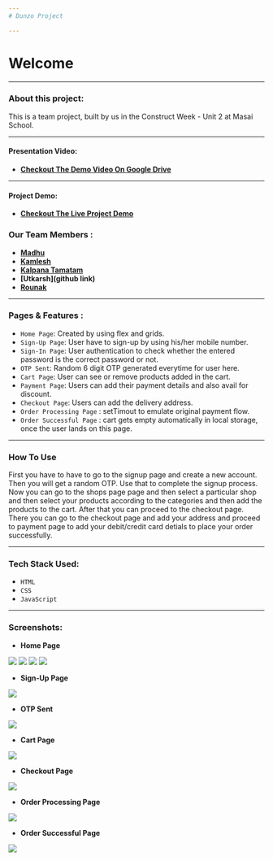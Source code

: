 ```yaml
---
# Dunzo Project

---
```

# Welcome 

---
### About this project:

   This is a team project, built by us in the Construct Week - Unit 2 at Masai School.

---

#### Presentation Video: 
- **[Checkout The Demo Video On Google Drive](link)**

---

#### Project Demo: 
- **[Checkout The Live Project Demo](https://www.dunzo.com/mumbai)**

### Our Team Members :

- **[Madhu](madhuvenkat6)**
- **[Kamlesh](Kamleshfw11179)**
- **[Kalpana Tamatam](https://github.com/kalpana123-1)**
- **[Utkarsh](github link)**
- **[Rounak](Rounak1234567)**

---

### Pages & Features :

- `Home Page`: Created by using flex and grids.
- `Sign-Up Page`: User have to sign-up by using his/her mobile number.
- `Sign-In Page`: User authentication to check whether the entered password is the correct password or not.
- `OTP Sent`: Random 6 digit OTP generated everytime for user here.
- `Cart Page`: User can see or remove products added in the cart.
- `Payment Page`: Users can add their payment details and also avail for discount.
- `Checkout Page`: Users can add the delivery address.
- `Order Processing Page` : setTimout to emulate original payment flow.
- `Order Successful Page` : cart gets empty automatically in local storage, once the user lands on this page.

---

### How To Use

First you have to have to go to the signup page and create a new account. Then you will get a random OTP. Use that to complete the signup process. Now you can go to the shops page page and then select a particular shop and then select your products according to the categories and then add the products to the cart. After that you can proceed to the checkout page. There you can go to the checkout page and add your address and proceed to payment page to add your debit/credit card detials to place your order successfully.

---

### Tech Stack Used: 

- `HTML`
- `CSS`
- `JavaScript`

---

### Screenshots:

- **Home Page**

<img height src="https://github.com/Rounak1234567/Dunzo/blob/test/screenshots/landing%20page/landing%20page%201.png"/>
<img height src="https://github.com/Rounak1234567/Dunzo/blob/test/screenshots/landing%20page/landing%20page%202.png"/>
<img height src="https://github.com/Rounak1234567/Dunzo/blob/test/screenshots/landing%20page/landing%20page%203.png"/>
<img height src="https://github.com/Rounak1234567/Dunzo/blob/test/screenshots/landing%20page/landing%20page%204.png"/>



- **Sign-Up Page**

<img height src="https://github.com/Rounak1234567/Dunzo/blob/test/screenshots/signup%20page.png"/>

- **OTP Sent**

<img height src="https://github.com/Rounak1234567/Dunzo/blob/test/screenshots/otp.png"/>

- **Cart Page**

<img height src="https://github.com/Rounak1234567/Dunzo/blob/test/screenshots/groceries.png"/>

- **Checkout Page**

<img height src="https://github.com/Rounak1234567/Dunzo/blob/test/screenshots/add%20card.png"/>

- **Order Processing Page**

<img height src="https://github.com/Rounak1234567/Dunzo/blob/test/screenshots/payment%20loading.png"/>

- **Order Successful Page**

<img height src="https://github.com/Rounak1234567/Dunzo/blob/test/screenshots/payment%20successful.png"/>
